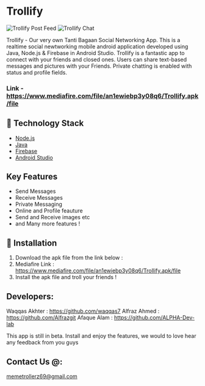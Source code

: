 # Trollify

![Trollify Post Feed](http://www.mediafire.com/convkey/02d1/7nseu9gevyahvjjzg.jpg) 
![Trollify Chat](http://www.mediafire.com/convkey/36c8/s91q4fz39j1qm6ezg.jpg)

Trollify - Our very own Tanti Bagaan Social Networking App. This is a realtime social newtworking mobile android application developed using Java, Node.js & Firebase in Android Studio. Trollify is a fantastic app to connect with your friends and closed ones. Users can share text-based messages and pictures with your Friends. Private chatting is enabled with status and profile fields.

### Link - https://www.mediafire.com/file/an1ewiebp3y08q6/Trollify.apk/file

## 🏁 Technology Stack

- [Node.js](https://nodejs.org/en/)
- [Java](https://www.java.com/)
- [Firebase](https://firebase.google.com/)
- [Android Studio](https://developer.android.com/studio)

## Key Features

- Send Messages
- Receive Messages
- Private Messaging
- Online and Profile feauture
- Send and Receive images etc
- and Many more features !

## 🏃‍ Installation

1. Download the apk file from the link below :
2. Mediafire Link : https://www.mediafire.com/file/an1ewiebp3y08q6/Trollify.apk/file
3. Install the apk file and troll your friends !

## Developers:

Waqqas Akhter : https://github.com/waqqas7
Alfraz Ahmed : https://github.com/Alfrazgit
Afaque Alam : https://github.com/ALPHA-Dev-lab

This app is still in beta. Install and enjoy the features, we would to love hear any feedback from you guys

## Contact Us @: 

memetrollerz69@gmail.com
